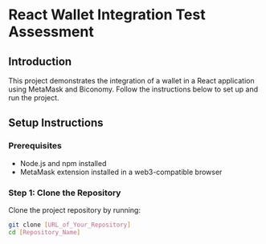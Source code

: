 # React Wallet Integration Test Assessment

## Introduction
This project demonstrates the integration of a wallet in a React application using MetaMask and Biconomy. Follow the instructions below to set up and run the project.

## Setup Instructions

### Prerequisites
- Node.js and npm installed
- MetaMask extension installed in a web3-compatible browser

### Step 1: Clone the Repository
Clone the project repository by running:
```bash
git clone [URL_of_Your_Repository]
cd [Repository_Name]
